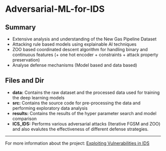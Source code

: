 # Adversarial-ML-for-IDS

## Summary
- Extensive analysis and understanding of the New Gas Pipeline Dataset
- Attacking rule based models using explainable AI techniques
- ZOO based coordinated descent algorithm for handling binary and continuous features (+ one hot encoder + constraints + attack property preservation)
- Analyse defense mechanisms (Model based and data based)


## Files and Dir
- **data:** Contains the raw dataset and the processed data used for training the deep learning models
- **src:** Contains the source code for pre-processing the data and performing exploratory data analysis
- **results:** Contains the results of the hyper parameter search and model comparison
- **ICS_IDS:** Performs various adversarial attacks (Iterative FGSM and ZOO) and also evalutes the effectiveness of different defense strategies. 

***

For more information about the project: [Exploiting Vulnerabilities in IDS](./Exploiting\_Vulnerabilities\_in\_IDS.pdf)
